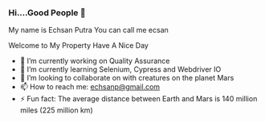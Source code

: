 ### Hi....Good People 👋

My name is Echsan Putra
You can call me ecsan

Welcome to My Property
Have A Nice Day

- 🔭 I’m currently working on Quality Assurance
- 🌱 I’m currently learning Selenium, Cypress and Webdriver IO 
- 👯 I’m looking to collaborate on with creatures on the planet Mars
- 📫 How to reach me: echsanp@gmail.com
- ⚡ Fun fact: The average distance between Earth and Mars is 140 million miles (225 million km)

